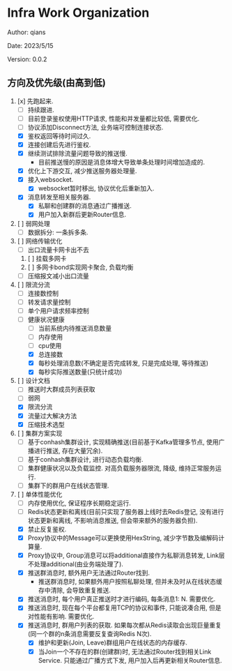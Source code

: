 # Infra Work Organization

Author: qians

Date: 2023/5/15

Version: 0.0.2

## 方向及优先级(由高到低)

1. [x] 先跑起来.
   - [ ] 持续跟进.
   - [ ] 目前登录鉴权使用HTTP请求, 性能和并发量都比较低, 需要优化.
   - [ ] 协议添加Disconnect方法, 业务端可控制连接状态.
   - [x] 鉴权返回等待时间过久.
   - [x] 连接创建后先进行鉴权.
   - [x] 继续测试排除流量问题导致的推送慢.
     - 目前推送慢的原因是消息体增大导致单条处理时间增加造成的.
   - [x] 优化上下游交互, 减少推送服务器处理量.
   - [x] 接入websocket.
     - [x] websocket暂时移出, 协议优化后重新加入.
   - [x] 消息转发至相关服务器.
      - [x] 私聊和创建群的消息通过广播推送.
      - [x] 用户加入新群后更新Router信息.

2. [ ] 弱网处理
   - [ ] 数据拆分: 一条拆多条.

3. [ ] 网络传输优化
   - [ ] 出口流量卡网卡出不去
    1. [ ] 挂载多网卡
    2. [ ] 多网卡bond实现网卡聚合, 负载均衡
   - [ ] 压缩报文减小出口流量

4. [ ] 限流分流
   - [ ] 连接数控制
   - [ ] 转发请求量控制
   - [ ] 单个用户请求频率控制
   - [ ] 健康状况健康
     - [ ] 当前系统内待推送消息数量
     - [ ] 内存使用
     - [ ] cpu使用
     - [x] 总连接数
     - [x] 每秒处理消息数(不确定是否完成转发, 只是完成处理, 等待推送)
     - [x] 每秒实际推送数量(只统计成功)

5. [ ] 设计文档
   - [ ] 推送时大群成员列表获取
   - [ ] 弱网
   - [x] 限流分流
   - [x] 流量过大解决方法
   - [x] 压缩技术选型

6. [ ] 集群方案实现
   - [ ] 基于conhash集群设计, 实现精确推送(目前基于Kafka管理多节点, 使用广播进行推送, 存在大量冗余).
   - [ ] 基于conhash集群设计, 进行动态负载均衡.
   - [ ] 集群健康状况以及负载监控. 对高负载服务器限流, 降级, 维持正常服务运行.
   - [ ] 集群下的群用户在线状态管理.

7. [ ] 单体性能优化
   - [ ] 内存使用优化, 保证程序长期稳定运行.
   - [ ] Redis状态更新和离线(目前只实现了服务器上线时去Redis登记, 没有进行状态更新和离线, 不影响消息推送, 但会带来额外的服务器负担).
   - [x] 禁止反复鉴权.
   - [x] Proxy协议中的Message可以更换使用HexString, 减少字节数及编解码计算量.
   - [x] Proxy协议中, Group消息可以将additional直接作为私聊消息转发, Link层不处理additional(由业务端处理了).
   - [x] 推送群消息时, 额外用户无法通过Router找到.
     - 推送群消息时, 如果额外用户按照私聊处理, 但并未及时从在线状态缓存中清除, 会导致重复推送.
   - [x] 推送消息时, 每个用户真正推送时才进行编码, 每条消息1: N. 需要优化.
   - [x] 推送消息时, 现在每个平台都复用TCP的协议和事件, 只能说凑合用, 但是对性能有影响. 需要优化.
   - [x] 推送消息时, 群用户列表的获取. 如果每次都从Redis读取会出现巨量重复(同一个群的n条消息需要反复查询Redis N次).
     - [x] 维护和更新(Join, Leave)群组用户在线状态的内存缓存.
     - [x] 当Join一个不存在的群(创建群)时, 无法通过Router找到相关Link Service. 只能通过广播方式下发, 用户加入后再更新相关Router信息.
